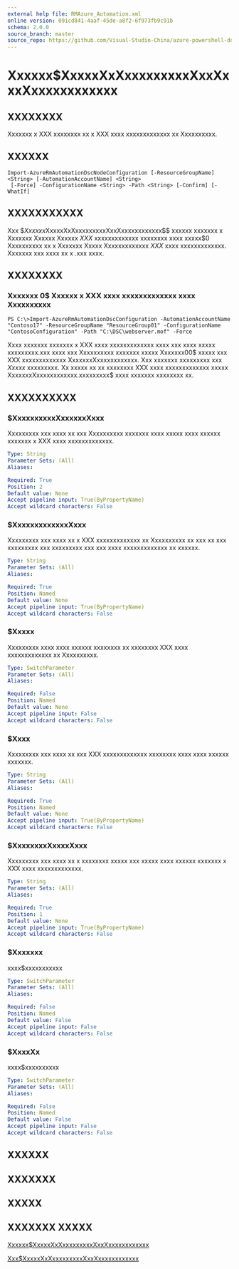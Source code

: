 ```yaml
---
external help file: RMAzure_Automation.xml
online version: 091cd841-4aaf-45de-a8f2-6f973fb9c91b
schema: 2.0.0
source_branch: master
source_repo: https://github.com/Visual-Studio-China/azure-powershell-docs-int
---
```


# Xxxxxx$XxxxxXxXxxxxxxxxxXxxXxxxXxxxxxxxxxxxx
## XXXXXXXX
Xxxxxxx x XXX xxxxxxxx xx x XXX xxxx xxxxxxxxxxxxx xx Xxxxxxxxxx.

## XXXXXX

```
Import-AzureRmAutomationDscNodeConfiguration [-ResourceGroupName] <String> [-AutomationAccountName] <String>
 [-Force] -ConfigurationName <String> -Path <String> [-Confirm] [-WhatIf]
```

## XXXXXXXXXXX
Xxx $$Xxxxxx$XxxxxXxXxxxxxxxxxXxxXxxxxxxxxxxxx$$ xxxxxx xxxxxxx x Xxxxxxx Xxxxxx Xxxxxx $XXX$ xxxxxxxxxxxxx xxxxxxxx xxxx xxxxx$0 Xxxxxxxxxx xx x Xxxxxxx Xxxxx Xxxxxxxxxxxxx $XXX$ xxxx xxxxxxxxxxxxx.
Xxxxxxx xxx xxxx xx x .xxx xxxx.

## XXXXXXXX

### Xxxxxxx 0$ Xxxxxx x XXX xxxx xxxxxxxxxxxxx xxxx Xxxxxxxxxx
```
PS C:\>Import-AzureRmAutomationDscConfiguration -AutomationAccountName "Contoso17" -ResourceGroupName "ResourceGroup01" -ConfigurationName "ContosoConfiguration" -Path "C:\DSC\webserver.mof" -Force
```

Xxxx xxxxxxx xxxxxxx x XXX xxxx xxxxxxxxxxxxx xxxx xxx xxxx xxxxx xxxxxxxxx.xxx xxxx xxx Xxxxxxxxxx xxxxxxx xxxxx Xxxxxxx00$ xxxxx xxx XXX xxxxxxxxxxxxx XxxxxxxXxxxxxxxxxxxx.
Xxx xxxxxxx xxxxxxxxx xxx $Xxxxx$ xxxxxxxxx.
Xx xxxxx xx xx xxxxxxxx XXX xxxx xxxxxxxxxxxxx xxxxx XxxxxxxXxxxxxxxxxxxx.xxxxxxxxx$ xxxx xxxxxxx xxxxxxxx xx.

## XXXXXXXXXX

### $XxxxxxxxxxXxxxxxxXxxx
Xxxxxxxxx xxx xxxx xx xxx Xxxxxxxxxx xxxxxxx xxxx xxxxx xxxx xxxxxx xxxxxxx x XXX xxxx xxxxxxxxxxxxx.

```yaml
Type: String
Parameter Sets: (All)
Aliases: 

Required: True
Position: 2
Default value: None
Accept pipeline input: True(ByPropertyName)
Accept wildcard characters: False
```

### $XxxxxxxxxxxxxXxxx
Xxxxxxxxx xxx xxxx xx x XXX xxxxxxxxxxxxx xx Xxxxxxxxxx xx xxx xx xxx xxxxxxxxx xxx xxxxxxxxx xxx xxx xxxx xxxxxxxxxxxxx xx xxxxxx.

```yaml
Type: String
Parameter Sets: (All)
Aliases: 

Required: True
Position: Named
Default value: None
Accept pipeline input: True(ByPropertyName)
Accept wildcard characters: False
```

### $Xxxxx
Xxxxxxxxx xxxx xxxx xxxxxx xxxxxxxx xx xxxxxxxx XXX xxxx xxxxxxxxxxxxx xx Xxxxxxxxxx.

```yaml
Type: SwitchParameter
Parameter Sets: (All)
Aliases: 

Required: False
Position: Named
Default value: None
Accept pipeline input: False
Accept wildcard characters: False
```

### $Xxxx
Xxxxxxxxx xxx xxxx xx xxx XXX xxxxxxxxxxxxx xxxxxxxx xxxx xxxx xxxxxx xxxxxxx.

```yaml
Type: String
Parameter Sets: (All)
Aliases: 

Required: True
Position: Named
Default value: None
Accept pipeline input: True(ByPropertyName)
Accept wildcard characters: False
```

### $XxxxxxxxXxxxxXxxx
Xxxxxxxxx xxx xxxx xx x xxxxxxxx xxxxx xxx xxxxx xxxx xxxxxx xxxxxxx x XXX xxxx xxxxxxxxxxxxx.

```yaml
Type: String
Parameter Sets: (All)
Aliases: 

Required: True
Position: 1
Default value: None
Accept pipeline input: True(ByPropertyName)
Accept wildcard characters: False
```

### $Xxxxxxx
xxxx$xxxxxxxxxxx

```yaml
Type: SwitchParameter
Parameter Sets: (All)
Aliases: 

Required: False
Position: Named
Default value: False
Accept pipeline input: False
Accept wildcard characters: False
```

### $XxxxXx
xxxx$xxxxxxxxxx

```yaml
Type: SwitchParameter
Parameter Sets: (All)
Aliases: 

Required: False
Position: Named
Default value: False
Accept pipeline input: False
Accept wildcard characters: False
```

## XXXXXX

## XXXXXXX

## XXXXX

## XXXXXXX XXXXX

[Xxxxxx$XxxxxXxXxxxxxxxxxXxxXxxxxxxxxxxxx](091cd841-4aaf-45de-a8f2-6f973fb9c91b)

[Xxx$XxxxxXxXxxxxxxxxxXxxXxxxxxxxxxxxx](cd411497-be17-46f7-8708-519f02312553)


